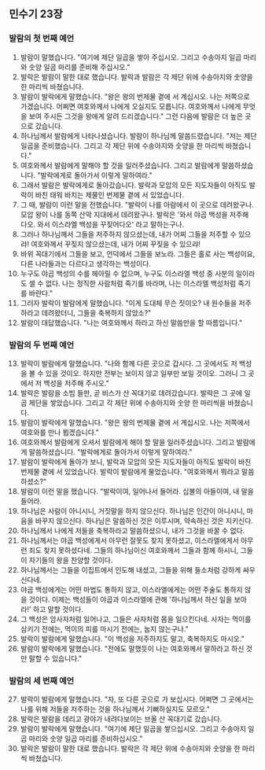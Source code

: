 ## 민수기 23장

### 발람의 첫 번째 예언
1. 발람이 말했습니다. "여기에 제단 일곱을 쌓아 주십시오. 그리고 수송아지 일곱 마리와 숫양 일곱 마리를 준비해 주십시오."
2. 발락은 발람이 말한 대로 했습니다. 발락과 발람은 각 제단 위에 수송아지와 숫양을 한 마리씩 바쳤습니다.
3. 발람이 발락에게 말했습니다. "왕은 왕의 번제물 곁에 서 계십시오. 나는 저쪽으로 가겠습니다. 어쩌면 여호와께서 나에게 오실지도 모릅니다. 여호와께서 나에게 무엇을 보여 주시든 그것을 왕에게 알려 드리겠습니다." 그런 다음에 발람은 더 높은 곳으로 갔습니다.
4. 하나님께서 발람에게 나타나셨습니다. 발람이 하나님께 말씀드렸습니다. "저는 제단 일곱을 준비했습니다. 그리고 각 제단 위에 수송아지와 숫양을 한 마리씩 바쳤습니다."
5. 여호와께서 발람에게 말해야 할 것을 일러주셨습니다. 그리고 발람에게 말씀하셨습니다. "발락에게로 돌아가서 이렇게 말하여라."
6. 그래서 발람은 발락에게로 돌아갔습니다. 발락과 모압의 모든 지도자들이 아직도 발락이 바친 태워 바치는 제물인 번제물 곁에 서 있었습니다.
7. 그 때, 발람이 이런 말을 전했습니다. "발락이 나를 아람에서 이 곳으로 데려왔구나. 모압 왕이 나를 동쪽 산악 지대에서 데려왔구나. 발락은 '와서 야곱 백성을 저주해 다오. 와서 이스라엘 백성을 꾸짖어다오' 라고 말하는구나.
8. 그러나 하나님께서 그들을 저주하지 않으셨는데, 내가 어찌 그들을 저주할 수 있으랴! 여호와께서 꾸짖지 않으셨는데, 내가 어찌 꾸짖을 수 있으랴!
9. 바위 꼭대기에서 그들을 보고, 언덕에서 그들을 보노라. 그들은 홀로 사는 백성이요, 다른 나라들과는 다르다고 생각하는 백성이다.
10. 누구도 야곱 백성의 수를 헤아릴 수 없으며, 누구도 이스라엘 백성 중 사분의 일이라도 셀 수 없다. 나는 정직한 사람처럼 죽기를 바라며, 나는 이스라엘 백성처럼 죽기를 바란다."
11. 그러자 발락이 발람에게 말했습니다. "이게 도대체 무슨 짓이오? 내 원수들을 저주하라고 데려왔더니, 그들을 축복하지 않았소?"
12. 발람이 대답했습니다. "나는 여호와께서 하라고 하신 말씀만을 할 따름입니다."
### 발람의 두 번째 예언
13. 발락이 발람에게 말했습니다. "나와 함께 다른 곳으로 갑시다. 그 곳에서도 저 백성을 볼 수 있을 것이오. 하지만 전부는 보이지 않고 일부만 보일 것이오. 그러니 그 곳에서 저 백성을 저주해 주시오."
14. 발락은 발람을 소빔 들판, 곧 비스가 산 꼭대기로 데려갔습니다. 발락은 그 곳에 일곱 제단을 쌓았습니다. 그리고 각 제단 위에 수송아지와 숫양 한 마리씩을 바쳤습니다.
15. 발람이 발락에게 말했습니다. "왕은 왕의 번제물 곁에 서 계십시오. 나는 저쪽에서 여호와를 만나 뵙겠습니다."
16. 여호와께서 발람에게 오셔서 발람에게 해야 할 말을 일러주셨습니다. 그리고 발람에게 말씀하셨습니다. "발락에게로 돌아가서 이렇게 말하여라."
17. 발람이 발락에게 돌아가 보니, 발락과 모압의 모든 지도자들이 아직도 발락이 바친 번제물 곁에 서 있었습니다. 발락이 발람에게 물었습니다. "여호와께서 뭐라고 말씀하셨소?"
18. 발람이 이런 말을 했습니다. "발락이여, 일어나서 들어라. 십볼의 아들이여, 내 말을 들어라.
19. 하나님은 사람이 아니시니, 거짓말을 하지 않으신다. 하나님은 인간이 아니시니, 마음을 바꾸지 않으신다. 하나님은 말씀하신 것은 이루시며, 약속하신 것은 지키신다.
20. 하나님께서 나에게 저들을 축복하라고 말씀하셨으니, 내가 그것을 바꿀 수 없다.
21. 하나님께서는 야곱 백성에게서 아무런 잘못도 찾지 못하셨고, 이스라엘에게서 아무런 죄도 찾지 못하셨다네. 그들의 하나님이신 여호와께서 그들과 함께 하시니, 그들이 자기들의 왕을 찬양할 것이다.
22. 하나님께서는 그들을 이집트에서 인도해 내셨고, 그들을 위해 들소처럼 강하게 싸우신다네.
23. 야곱 백성에게는 어떤 마법도 통하지 않고, 이스라엘에게는 어떤 주술도 통하지 않을 것이다. 이제는 백성들이 야곱과 이스라엘에 관해 '하나님께서 하신 일을 보아라!' 하고 말할 것이다.
24. 그 백성은 암사자처럼 일어나고, 그들은 사자처럼 몸을 일으킨다네. 사자는 먹이를 삼키기 전에는, 먹이의 피를 마시기 전에는, 눕지 않는구나."
25. 발락이 발람에게 말했습니다. "이 백성을 저주하지도 말고, 축복하지도 마시오."
26. 발람이 발락에게 말했습니다. "전에도 말했듯이 나는 여호와께서 말하라고 하신 것만 말할 수 있습니다."
### 발람의 세 번째 예언
27. 발락이 발람에게 말했습니다. "자, 또 다른 곳으로 가 보십시다. 어쩌면 그 곳에서는 나를 위해 저들을 저주하는 것을 하나님께서 기뻐하실지도 모르오."
28. 발락은 발람을 데리고 광야가 내려다보이는 브올 산 꼭대기로 갔습니다.
29. 발람이 발락에게 말했습니다. "여기에 제단 일곱을 쌓으십시오. 그리고 수송아지 일곱 마리와 숫양 일곱 마리를 준비하십시오."
30. 발락은 발람이 말한 대로 했습니다. 발락은 각 제단 위에 수송아지와 숫양을 한 마리씩 바쳤습니다.